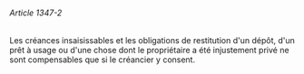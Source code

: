 ###### Article 1347-2

Les créances insaisissables et les obligations de restitution d'un dépôt, d'un prêt à usage ou d'une chose dont le propriétaire a été injustement privé ne sont compensables que si le créancier y consent.

